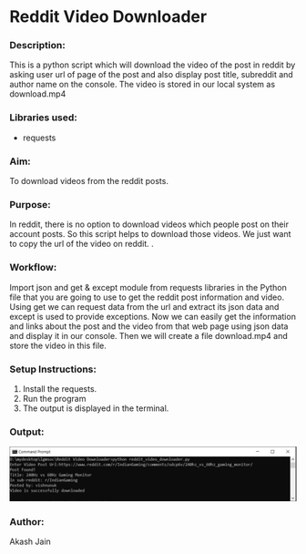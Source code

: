 # Reddit Video Downloader

### Description:


This is a python script which will download the video of the post in reddit by asking user url of page of the post and also display post title,
subreddit and author name on the console. The video is stored in our local system as download.mp4
### Libraries used:

- requests

### Aim:

To download videos from the reddit posts. 

### Purpose: 

In reddit, there is no option to download videos which people 
post on their account posts. So this script helps to download those videos. 
We just want to copy the url of the video on reddit. . 

### Workflow:

Import json and get & except module from requests libraries in the Python file that you are going to use to get the reddit post information and video.
Using get we can request data from the url and extract its json data and except is used to provide exceptions.
Now we can easily get the information and links about the post and the video from that web page using json data and display it in our console. 
Then we will create a file download.mp4 and store the video in this file. 

### Setup Instructions:

1. Install the requests.
2. Run the program
3. The output is displayed in the terminal.

### Output:

<img src='Images/output.png'>

### Author:

Akash Jain
